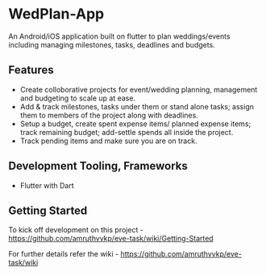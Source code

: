 # WedPlan-App
An Android/iOS application built on flutter to plan weddings/events including managing milestones, tasks, deadlines and budgets.

## Features
* Create colloborative projects for event/wedding planning, management and budgeting to scale up at ease.
* Add & track milestones, tasks under them or stand alone tasks; assign them to members of the project along with deadlines.
* Setup a budget, create spent expense items/ planned expense items; track remaining budget; add-settle spends all inside the project.
* Track pending items and make sure you are on track.

## Development Tooling, Frameworks
* Flutter with Dart

## Getting Started
To kick off development on this project - https://github.com/amruthvvkp/eve-task/wiki/Getting-Started

For further details refer the wiki - https://github.com/amruthvvkp/eve-task/wiki
